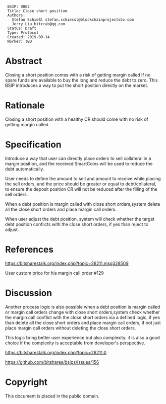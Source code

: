  ```
  BSIP: 0062
  Title: Close short position 
  Authors:
    Stefan Schießl stefan.schiessl@blockchainprojectsbv.com
    Jerry Liu bitcrab@qq.com
  Status: Draft
  Type: Protocol
  Created: 2019-09-14
  Worker: TBD
  ```

# Abstract
Closing a short position comes with a risk of getting margin called if no spare funds are available to buy the long and reduce the debt to zero. This BSIP introduces a way to put the short position directly on the market.

# Rationale
Closing a short position with a healthy CR should come with no risk of getting margin called.

# Specification
Introduce a way that user can directly place orders to sell collateral in a margin position, and the received SmartCoins will be used to reduce the debt automatically.

User needs to define the amount to sell and amount to receive while placing the sell orders, and the 
price should be greater or equal to debt/collateral, to ensure the deposit position CR will not be reduced after the filling of the sell orders.

When a debt position is margin called with close short orders,system delete all the close short orders and place margin call orders. 

When user adjust the debt position, system will check whether the target debt position conflicts with the close short orders, if yes than reject to adjust.

# References
https://bitsharestalk.org/index.php?topic=28211.msg328509

User custom price for his margin call order #129

# Discussion
Another process logic is also possible when a debt position is margin called or margin call orders change with close short orders,system check whether the margin call conflict with the close short orders via a defined logic, if yes than delete all the close short orders and place margin call orders, if not just place margin call orders without deleting the close short orders.

This logic bring better user experience but also complexity. it is also a good choice if the complexity is acceptable from developer's perspective.

https://bitsharestalk.org/index.php?topic=28211.0

https://github.com/bitshares/bsips/issues/156

# Copyright
This document is placed in the public domain.
